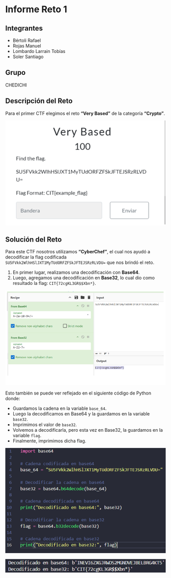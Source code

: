 # Informe Reto 1

## Integrantes
- Bértoli Rafael
- Rojas Manuel
- Lombardo Larrain Tobías
- Soler Santiago

## Grupo
CHEDICHI

## Descripción del Reto

Para el primer CTF elegimos el reto **“Very Based”** de la categoría **“Crypto”**.

![](images/Very_Based.png)

## Solución del Reto

Para este CTF nosotros utilizamos **“CyberChef”**, el cual nos ayudó a decodificar la flag codificada `SU5FVkk2WlhHSlJXT1MyTUdORFZFSkJFTEJSRzRLVDU=` que nos brindó el reto. 

1. En primer lugar, realizamos una decodificación con **Base64**.
2. Luego, agregamos una decodificación en **Base32**, lo cual dio como resultado la flag: `CIT{72cgKL3GR$$Xbn*}`.

![](images/CyberChef.png)

Esto también se puede ver reflejado en el siguiente código de Python donde:

- Guardamos la cadena en la variable `base_64`.
- Luego la decodificamos en Base64 y la guardamos en la variable `base32`.
- Imprimimos el valor de `base32`.
- Volvemos a decodificarla, pero esta vez en Base32, la guardamos en la variable `flag`.
- Finalmente, imprimimos dicha flag.

![](images/script.png)

![](images/flag.png)